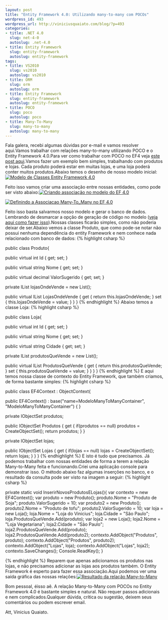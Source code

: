 ```yaml
--- 
layout: post
title: "Entity Framework 4.0: Utilizando many-to-many com POCOs"
wordpress_id: 493
wordpress_url: http://viniciusquaiato.com/blog/?p=493
categories: 
- title: .NET 4.0
  slug: net-4-0
  autoslug: .net-4.0
- title: Entity Framework
  slug: entity-framework
  autoslug: entity-framework
tags: 
- title: VS2010
  slug: vs2010
  autoslug: vs2010
- title: ORM
  slug: orm
  autoslug: orm
- title: Entity Framework
  slug: entity-framework
  autoslug: entity-framework
- title: POCO
  slug: poco
  autoslug: poco
- title: Many-To-Many
  slug: many-to-many
  autoslug: many-to-many
---
```



Fala galera, recebi algumas dúvidas por e-mail e vamos resolver aqui.Vamos trabalhar com relações many-to-many utilizando POCO e o Entity Framework 4.0.Para ver como trabalhar com POCO no EF4 veja [este post aqui](http://viniciusquaiato.com/blog/entity-framework-4-model-first-com-pocos/).Vamos fazer um exemplo bem simples, trabalhando com produtos e lojas. Cada produto poderá estar em muitas lojas, e uma loja poderá conter muitos produtos.Abaixo temos o desenho de nosso modelo inicial:[![Modelo de Classes Entity Framework 4.0](http://viniciusquaiato.com/images_posts/Modelo-300x175.jpg "Modelo de Classes Entity Framework 4.0")](http://viniciusquaiato.com/images_posts/Modelo.jpg)



Feito isso vamos criar uma associação entre nossas entidades, como pode ser visto abaixo:[![Criando associação no modelo do EF 4.0](http://viniciusquaiato.com/images_posts/Criando-associacao-no-modelo-300x194.jpg "Criando associação no modelo do EF 4.0")](http://viniciusquaiato.com/images_posts/Criando-associacao-no-modelo.jpg)



[![Definindo a Associacao Many-To_Many no EF 4.0](http://viniciusquaiato.com/images_posts/Definindo-a-Associacao-268x300.jpg "Definindo a Associacao Many-To_Many no EF 4.0")](http://viniciusquaiato.com/images_posts/Definindo-a-Associacao.jpg)

Feito isso basta salvarmos nosso modelo e gerar o banco de dados. Lembrando de desmarcar a opção de geração de código no modelo ([veja aqui como fazer isso](http://viniciusquaiato.com/blog/entity-framework-4-model-first-com-pocos/)).Nossas classes ficarão simples, como não poderia deixar de ser.Abaixo vemos a classe Produto, que como pode-se notar não possui nenhuma dependência do entity Framework e nem conhece nada relacionado com banco de dados:
{% highlight csharp %}

public class Produto{    

public virtual int Id { get;
    set;
    }
    
public virtual string Nome { get;
    set;
    }
    
public virtual decimal ValorSugerido { get;
    set;
    }
    
private IList<loja> lojasOndeVende = new List<loja>();
    
public virtual IList<loja> LojasOndeVende    {        get        {
return this.lojasOndeVende;
    }
        set        {            this.lojasOndeVende = value;
    }
    }
}
</loja></loja></loja>
{% endhighlight %}
Abaixo temos a classe Loja:
{% highlight csharp %}

public class Loja{    

public virtual int Id { get;
    set;
    }
    
public virtual string Nome { get;
    set;
    }
    
public virtual string Cidade { get;
    set;
    }
    
private IList<produto> produtosQueVende = new List<produto>();
    
public virtual IList<produto> ProdutosQueVende    {        get        {
return this.produtosQueVende;
    }
        set        {            this.produtosQueVende = value;
    }
    }
}
}
</produto></produto></produto>
{% endhighlight %}
E aqui temos nossa classe de contexto do Entity Framework, que também criamos, de forma bastante simples:
{% highlight csharp %}

public class EF4Context : ObjectContext{    

public EF4Context()        : base("name=ModeloManyToManyContainer", "ModeloManyToManyContainer") { }
    
private IObjectSet<produto> produtos;
    
public IObjectSet<produto> Produtos    {        get        {
if(produtos == null)                produtos = CreateObjectSet<produto>();
return produtos;
    }
    }
    
private IObjectSet<loja> lojas;
    
public IObjectSet<loja> Lojas    {        get        {
if(lojas == null)                lojas = CreateObjectSet<loja>();
return lojas;
    }
    }
}
</loja></loja></loja></produto></produto></produto>
{% endhighlight %}
E isto é tudo que precisamos. Já podemos trabalhar com nossas entidades de forma a terem a relação Many-to-Many feita e funcionando.Criei uma aplicação console para demonstrar isso. O método abaixo faz algumas inserções no banco, e o resultado da consulta pode ser visto na imagem a seguir:
{% highlight csharp %}

private 
static void InserirNovosProdutosELojas(){
var contexto = new EF4Context();
var produto = new Produto();
    produto.Nome = "Produto de Soja";
    produto.ValorSugerido = 10;
var produto2 = new Produto();
    produto2.Nome = "Produto de tofu";
    produto2.ValorSugerido = 10;
var loja = new Loja();
    loja.Nome = "Loja do Vinicius";
    loja.Cidade = "São Paulo";
    loja.ProdutosQueVende.Add(produto);
var loja2 = new Loja();
    loja2.Nome = "Loja Vegetariana";
    loja2.Cidade = "São Paulo";
    loja2.ProdutosQueVende.Add(produto);
    loja2.ProdutosQueVende.Add(produto2);
    contexto.AddObject("Produtos", produto);
    contexto.AddObject("Produtos", produto2);
    contexto.AddObject("Lojas", loja);
    contexto.AddObject("Lojas", loja2);
    contexto.SaveChanges();
    Console.ReadKey();
    }



{% endhighlight %}
Reparem que apenas adicionamos os produtos nas lojas, e não precisamos adicionar as lojas aos produtos também. O Entity Framework é esperto para fazer essa associação.Aqui podemos ver uma saída gráfica das nossas relações:[![Resultado da relação Many-to-Many](http://viniciusquaiato.com/images_posts/Resultado-300x151.jpg "Resultado da relação Many-to-Many")](http://viniciusquaiato.com/images_posts/Resultado.jpg)

Bom pessoal, éisso aê. A relação Many-to-Many com POCOs no Entity Framework 4.0 é bastante simples e natural. Não requer passos adicionais e nem complicados.Qualquer dúvida, crítica ou sugestão, deixem seus comentários ou podem escrever email.

Att,
Vinicius Quaiato.

